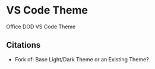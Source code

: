 # VS Code Theme
Office DOD VS Code Theme

## Citations
* Fork of: Base Light/Dark Theme or an Existing Theme?

